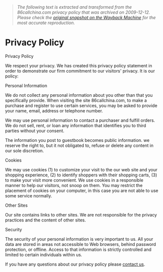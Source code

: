 > *The following text is extracted and transformed from the 86callchina.com privacy policy that was archived on 2009-12-12. Please check the [original snapshot on the Wayback Machine](https://web.archive.org/web/20091212150742id_/http%3A//www.86callchina.com/privacy.htm) for the most accurate reproduction.*

# Privacy Policy

[](https://web.archive.org/prepaid-sim-cards.htm)

Privacy Policy

We respect your privacy. We has created this privacy policy statement in order to demonstrate our firm commitment to our visitors' privacy. It is our policy:

Personal Information

We do not collect any personal information about you other than that you specifically provide. When visiting the site 86callchina.com, to make a purchase and register to use certain services, you may be asked to provide your name, email, address or telephone number. 

We may use personal information to contact a purchaser and fulfill orders. We do not sell, rent, or loan any information that identifies you to third parties without your consent.

The information you post to guestbook becomes public information. we reserve the right to, but it not obligated to, refuse or delete any content in our sole discretion. 

Cookies

We may use cookies (1) to customize your visit to the our web site and your shopping experience, (2) to identify shoppers with their shopping carts, (3) to make your visit more convenient. We use cookies in a responsible manner to help our visitors, not snoop on them. You may restrict the placement of cookies on your computer, in this case you are not able to use some service normally.

Other Sites

Our site contains links to other sites. We are not responsible for the privacy practices and the content of other sites. 

Security

The security of your personal information is very important to us. All your data are stored in areas not accessible to Web browsers, behind password protection, or offline. Access to that information is strictly controlled and limited to certain individuals within us. 

If you have any questions about our privacy policy please [contact us](https://web.archive.org/web/20091212150742id_/http%3A//www.86callchina.com/contact.htm).
